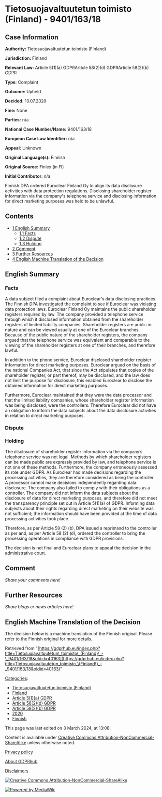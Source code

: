# Tietosuojavaltuutetun toimisto (Finland) - 9401/163/18

## Case Information

**Authority:** Tietosuojavaltuutetun toimisto (Finland)

**Jurisdiction:** Finland

**Relevant Law:** Article 5(1)(a) GDPRArticle 58(2)(d) GDPRArticle 58(2)(b) GDPR

**Type:** Complaint

**Outcome:** Upheld

**Decided:** 10.07.2020

**Fine:** None

**Parties:** n/a

**National Case Number/Name:** 9401/163/18

**European Case Law Identifier:** n/a

**Appeal:** Unknown

**Original Language(s):** Finnish

**Original Source:** Finlex (in FI)

**Initial Contributor:** n/a

Finnish DPA ordered Euroclear Finland Oy to align its data disclosure activities with data protection regulations. Disclosing shareholder register information via the company's telephone service and disclosing information for direct marketing purposes was held to be unlawful.

## Contents

*   [1 English Summary](#English_Summary)
    *   [1.1 Facts](#Facts)
    *   [1.2 Dispute](#Dispute)
    *   [1.3 Holding](#Holding)
*   [2 Comment](#Comment)
*   [3 Further Resources](#Further_Resources)
*   [4 English Machine Translation of the Decision](#English_Machine_Translation_of_the_Decision)

## English Summary

### Facts

A data subject filed a complaint about Euroclear's data disclosing practices. The Finnish DPA investigated the complaint to see if Euroclear was violating data protection laws. Euroclear Finland Oy maintains the public shareholder registers required by law. The company provided a telephone service through which it disclosed information obtained from the shareholder registers of limited liability companies. Shareholder registers are public in nature and can be viewed usually at one of the Euroclear branches. Because of the public nature of the shareholder registers, the company argued that the telephone service was equivalent and comparable to the viewing of the shareholder registers at one of their branches, and therefore lawful.

In addition to the phone service, Euroclear disclosed shareholder register information for direct marketing purposes. Euroclear argued on the basis of the national Companies Act, that since the Act stipulates that copies of the shareholder register, or part thereof, may be disclosed, and the law does not limit the purpose for disclosure, this enabled Euroclear to disclose the obtained information for direct marketing purposes.

Furthermore, Euroclear maintained that they were the data processor and that the limited liability companies, whose shareholder register information was being disclosed, were the controllers. Therefore Euroclear did not have an obligation to inform the data subjects about the data disclosure activities in relation to direct marketing purposes.

  

### Dispute

### Holding

The disclosure of shareholder register information via the company’s telephone service was not legal. Methods by which shareholder registers can be made public are expressly provided by law, and telephone service is not one of these methods. Furthermore, the company erroneously assessed its role under GDPR. As Euroclear had made decisions regarding the processing activities, they are therefore considered as being the controller. A processor cannot make decisions independently regarding data disclosure. The company also failed to comply with their obligations as a controller. The company did not inform the data subjects about the disclosure of data for direct marketing purposes, and therefore did not meet the transparency principle set out in Article 5(1)(a) of GDPR. Informing data subjects about their rights regarding direct marketing on their website was not sufficient; the information should have been provided at the time of data processing activities took place.

Therefore, as per Article 58 (2) (b), DPA issued a reprimand to the controller as per and, as per Article 58 (2) (d), ordered the controller to bring the processing operations in compliance with GDPR provisions.

The decision is not final and Euroclear plans to appeal the decision in the administrative court.

  

## Comment

_Share your comments here!_

## Further Resources

_Share blogs or news articles here!_

## English Machine Translation of the Decision

The decision below is a machine translation of the Finnish original. Please refer to the Finnish original for more details.

Retrieved from "[https://gdprhub.eu/index.php?title=Tietosuojavaltuutetun\_toimisto\_(Finland)\_-\_9401/163/18&oldid=40163](https://gdprhub.eu/index.php?title=Tietosuojavaltuutetun_toimisto_\(Finland\)_-_9401/163/18&oldid=40163)"

[Categories](/index.php?title=Special:Categories "Special:Categories"):

*   [Tietosuojavaltuutetun toimisto (Finland)](/index.php?title=Category:Tietosuojavaltuutetun_toimisto_\(Finland\) "Category:Tietosuojavaltuutetun toimisto (Finland)")
*   [Finland](/index.php?title=Category:Finland "Category:Finland")
*   [Article 5(1)(a) GDPR](/index.php?title=Category:Article_5\(1\)\(a\)_GDPR "Category:Article 5(1)(a) GDPR")
*   [Article 58(2)(d) GDPR](/index.php?title=Category:Article_58\(2\)\(d\)_GDPR "Category:Article 58(2)(d) GDPR")
*   [Article 58(2)(b) GDPR](/index.php?title=Category:Article_58\(2\)\(b\)_GDPR "Category:Article 58(2)(b) GDPR")
*   [2020](/index.php?title=Category:2020 "Category:2020")
*   [Finnish](/index.php?title=Category:Finnish "Category:Finnish")

This page was last edited on 3 March 2024, at 13:08.

Content is available under [Creative Commons Attribution-NonCommercial-ShareAlike](https://creativecommons.org/licenses/by-nc-sa/4.0/) unless otherwise noted.

[Privacy policy](/index.php?title=GDPRhub:Privacy_policy)

[About GDPRhub](/index.php?title=GDPRhub:About)

[Disclaimers](/index.php?title=GDPRhub:General_disclaimer)

[![Creative Commons Attribution-NonCommercial-ShareAlike](/resources/assets/licenses/cc-by-nc-sa.png)](https://creativecommons.org/licenses/by-nc-sa/4.0/)

[![Powered by MediaWiki](/resources/assets/poweredby_mediawiki_88x31.png)](https://www.mediawiki.org/)